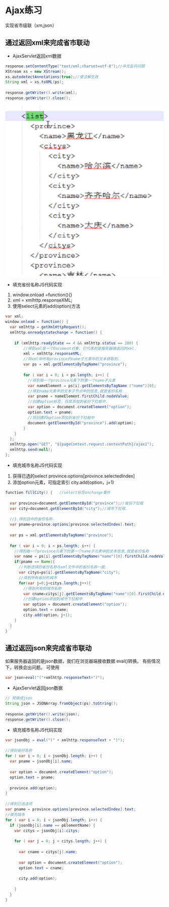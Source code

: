 # Ajax练习

实现省市级联（xm,json）

## 通过返回xml来完成省市联动

* AjaxServlet返回xml数据

```java
response.setContentType("text/xml;charset=utf-8");//中文乱码问题
XStream xs = new XStream();
xs.autodetectAnnotations(true);//使注解生效
String xml = xs.toXML(ps);

response.getWriter().write(xml);
response.getWriter().close();
```

![responseXML](.gitbook/assets/2020-03-04-11-15-42.png)

* 填充省份名称JS代码实现

1. window.onload =function(){}
2. xml = xmlhttp.responseXML;
3. 使用select元素的add(option)方法

```java
var xml;
window.onload = function() {
  var xmlhttp = getXmlHttpRequest();
  xmlhttp.onreadystatechange = function() {

    if (xmlhttp.readyState == 4 && xmlhttp.status == 200) {
        //得到xml是一个Document对象，它代表的是服务器端返回的xml.
        xml = xmlhttp.responseXML;
        //将xml中所有province的name子元素中的文本获取到.
        var ps = xml.getElementsByTagName("province");

        for ( var i = 0; i < ps.length; i++) {
          //得到每一个province元素下的第一个name子元素
          var nameElement = ps[i].getElementsByTagName ("name")[0];
          //得到name元素中的文本子节点中的信息,就是省份名称
          var pname = nameElement.firstChild.nodeValue;
          //创建option标签，将其添加到省份下拉框中.
          var option = document.createElement("option");
          option.text = pname;
          //将创建的option添加到省份下拉框中
          document.getElementById("province").add(option);
        }
    }
  };
  xmlhttp.open("GET", "${pageContext.request.contextPath}/ajax1");
  xmlhttp.send(null);
};
```

* 填充城市名称JS代码实现

1. 获得已选的select province.options[province.selectedIndex]
2. 添加option元素，可指定索引 city.add(option，j+1)

```java
function fillCity() {   //select标签onchange事件

  var province=document.getElementById("province");//省份下拉框
  var city=document.getElementById("city");//城市下拉框.

  //1.得到选中的省份名称.
  var pname=province.options[province.selectedIndex].text;

  var ps = xml.getElementsByTagName("province");

  for ( var i = 0; i < ps.length; i++) {
    //得到每一个province元素下的第一个name子元素中的文本信息,就是省份名称
    var name = ps[i].getElementsByTagName("name")[0].firstChild.nodeValue;
    if(pname == Name){
      //判断选择的省份名称与xml文件中的省份名称一致.
      var citys=ps[i].getElementsByTagName("city");
      //得到所有省份的城市
      for(var j=0;j<citys.length;j++){
        //得到所有的城市名称
        var cname=citys[j].getElementsByTagName("name")[0].firstChild.nodeValue;
        //创建option添加到城市下拉框中
        var option = document.createElement("option");
        option.text = cname;
        city.add(option，j+1);
    }
  }  
}
```

## 通过返回json来完成省市联动

如果服务器返回的是json数据，我们在浏览器端接收数据 eval()转换。
有些情况下，转换会出问题。 可使用

```java
var json=eval("("+xmlhttp.responseText+")");
```	

* AjaxServlet返回json数据

```java
// 转换成json
String json = JSONArray.fromObject(ps).toString();

response.getWriter().write(json);
response.getWriter().close();
```

* 填充城市名称JS代码实现

```java
var jsonObj = eval("(" + xmlhttp.responseText + ")");

//得到省份名称
for ( var i = 0; i < jsonObj.length; i++) {
  var pname = jsonObj[i].name;

  var option = document.createElement("option");
  option.text = pname;

  province.add(option);
}

//得到已选选项
var pname = province.options[province.selectedIndex].text;
//填充城市
for ( var i = 0; i < jsonObj.length; i++) {
  if (jsonObj[i].name == pElementName) {
    var citys = jsonObj[i].citys;

    for ( var j = 0; j < citys.length; j++) {

      var cname = citys[j].name;

      var option = document.createElement("option");
      option.text = cname;

      city.add(option);

    }
  }
}
```
